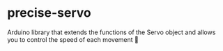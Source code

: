 # precise-servo
Arduino library that extends the functions of the Servo object and allows you to control the speed of each movement 🤖
